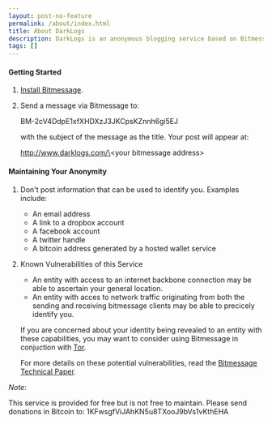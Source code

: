 ```yaml
---
layout: post-no-feature
permalink: /about/index.html
title: About DarkLogs
description: DarkLogs is an anonymous blogging service based on Bitmessage.
tags: []
---
```


#### Getting Started

1.  [Install Bitmessage](https://bitmessage.org/wiki/Main_Page).
2.  Send a message via Bitmessage to:

    BM-2cV4DdpE1xfXHDXzJ3JKCpsKZnnh6gi5EJ
    
    with the subject of the message as the title.  Your post will appear at:
    
    http://www.darklogs.com/\<your bitmessage address\>


#### Maintaining Your Anonymity

1.  Don't post information that can be used to identify you.  Examples include:
    * An email address
    * A link to a dropbox account
    * A facebook account
    * A twitter handle
    * A bitcoin address generated by a hosted wallet service

2.  Known Vulnerabilities of this Service

    * An entity with access to an internet backbone connection may be able to ascertain your general location.
    * An entity with acces to network traffic originating from both the sending and receiving bitmessage clients
      may be able to precicely identify you.
      
    If you are concerned about your identity being revealed to an entity with these capabilities, you may want to consider using Bitmessage in conjuction with [Tor](https://www.torproject.org/).
    
    For more details on these potential vulnerabilities, read the [Bitmessage Technical Paper](https://bitmessage.org/Bitmessage%20Technical%20Paper.pdf).

_Note_:

This service is provided for free but is not free to maintain.  Please send donations in Bitcoin to: 1KFwsgfViJAhKN5u8TXooJ9bVs1vKthEHA



